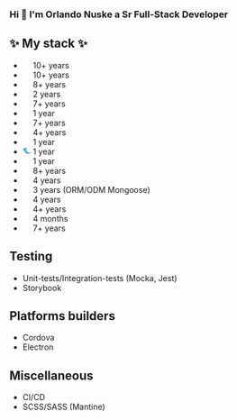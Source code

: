 ### Hi 👋 I'm Orlando Nuske a Sr Full-Stack Developer

✨ My stack ✨
---
- <img src="https://cdn.jsdelivr.net/gh/devicons/devicon/icons/html5/html5-original.svg" width="14" height="14" style="max-width: 100%;"> 10+ years
- <img src="https://cdn.jsdelivr.net/gh/devicons/devicon/icons/css3/css3-original.svg" width="14" height="14" style="max-width: 100%;"> 10+ years
- <img src="https://cdn.jsdelivr.net/gh/devicons/devicon/icons/javascript/javascript-original.svg" width="14" height="14" style="max-width: 100%;"> 8+ years
- <img src="https://cdn.jsdelivr.net/gh/devicons/devicon/icons/typescript/typescript-original.svg" width="14" height="14" style="max-width: 100%;"> 2 years
- <img src="https://cdn.jsdelivr.net/gh/devicons/devicon/icons/react/react-original.svg" width="14" height="14" style="max-width: 100%;"> 7+ years
- <img src="https://raw.githubusercontent.com/neuronas/neuronas/main/svg/nextjs-original.svg" width="14" height="14" style="max-width: 100%; background-color: #fff"> 1 year
- <img src="https://cdn.jsdelivr.net/gh/devicons/devicon/icons/nodejs/nodejs-original.svg" width="14" height="14" style="max-width: 100%;"> 7+ years
- <img src="https://raw.githubusercontent.com/neuronas/neuronas/main/svg/express-original.svg" width="14" height="14" style="max-width: 100%;"> 4+ years
- <img src="https://cdn.jsdelivr.net/gh/devicons/devicon/icons/python/python-original.svg" width="14" height="14" style="max-width: 100%;"> 1 year
- <img src="https://raw.githubusercontent.com/neuronas/neuronas/main/img/flask-3.webp" width="14" height="14" style="max-width: 100%;"> 1 year
- <img src="https://cdn.jsdelivr.net/gh/devicons/devicon/icons/nestjs/nestjs-plain.svg" width="14" height="14" style="max-width: 100%;"> 1 year
- <img src="https://cdn.jsdelivr.net/gh/devicons/devicon/icons/mysql/mysql-original.svg" width="14" height="14" style="max-width: 100%;"> 8+ years
- <img src="https://cdn.jsdelivr.net/gh/devicons/devicon/icons/postgresql/postgresql-original.svg" width="14" height="14" style="max-width: 100%;"> 4 years
- <img src="https://cdn.jsdelivr.net/gh/devicons/devicon/icons/mongodb/mongodb-original.svg" width="14" height="14" style="max-width: 100%;"> 3 years (ORM/ODM Mongoose)
- <img src="https://cdn.jsdelivr.net/gh/devicons/devicon/icons/amazonwebservices/amazonwebservices-original.svg" width="14" height="14" style="max-width: 100%;"> 4 years
- <img src="https://cdn.jsdelivr.net/gh/devicons/devicon/icons/docker/docker-original.svg" width="14" height="14" style="max-width: 100%;"> 4+ years
- <img src="https://cdn.jsdelivr.net/gh/devicons/devicon/icons/graphql/graphql-plain.svg" width="14" height="14" style="max-width: 100%;"> 4 months
- <img src="https://cdn.jsdelivr.net/gh/devicons/devicon/icons/git/git-original.svg" width="14" height="14" style="max-width: 100%;"> 7+ years

Testing
---
- Unit-tests/Integration-tests (Mocka, Jest)
- Storybook

Platforms builders
---
- Cordova
- Electron

Miscellaneous
---
- CI/CD
- SCSS/SASS (Mantine)




<!--
**neuronas/neuronas** is a ✨ _special_ ✨ repository because its `README.md` (this file) appears on your GitHub profile.

Here are some ideas to get you started:

- 🔭 I’m currently working on ...
- 🌱 I’m currently learning ...
- 👯 I’m looking to collaborate on ...
- 🤔 I’m looking for help with ...
- 💬 Ask me about ...
- 📫 How to reach me: ...
- 😄 Pronouns: ...
- ⚡ Fun fact: ...
-->
